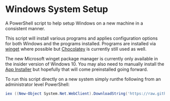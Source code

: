 # Windows System Setup

A PowerShell script to help setup Windows on a new machine in a consistent manner.

This script will install various programs and applies configuration options for both Windows and the programs installed.
Programs are installed via [winget](https://github.com/microsoft/winget-cli) where possible but [Chocolatey](https://chocolatey.org/) is currently still used as well.

The new Microsoft winget package manager is currently only available in the insider version of Windows 10.
You may also need to manually install the [App Installer](https://www.microsoft.com/en-gb/p/app-installer/9nblggh4nns1) but hopefully that will come preinstalled going forward.

To run this script directly on a new system simply runthe following from an administrator level PowerShell:
```powershell
iex ((New-Object System.Net.WebClient).DownloadString('https://raw.githubusercontent.com/peteoshea/windows-system-setup/master/setup.ps1'))
```
